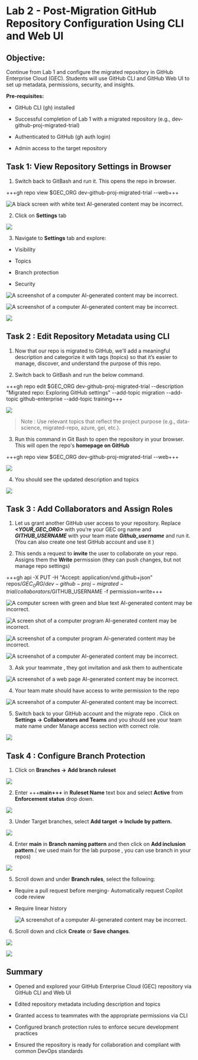 # Lab 2 - Post-Migration GitHub Repository Configuration Using CLI and Web UI

## Objective:

Continue from Lab 1 and configure the migrated repository in GitHub
Enterprise Cloud (GEC). Students will use GitHub CLI and GitHub Web UI
to set up metadata, permissions, security, and insights.

**Pre-requisites:**

- GitHub CLI (gh) installed

- Successful completion of Lab 1 with a migrated repository (e.g.,
  dev-github-proj-migrated-trial)

- Authenticated to GitHub (gh auth login)

- Admin access to the target repository

## Task 1: View Repository Settings in Browser

1.  Switch back to GitBash and run it. This opens the repo in browser.

  +++gh repo view $GEC_ORG dev-github-proj-migrated-trial --web+++

  ![A black screen with white text AI-generated content may be
incorrect.](./media/image1.png)

2.  Click on **Settings** tab

  ![](./media/image2.png)

3.  Navigate to **Settings** tab and explore:

  - Visibility

  - Topics

  - Branch protection

  - Security

  ![A screenshot of a computer AI-generated content may be
incorrect.](./media/image3.png)

  ![A screenshot of a computer AI-generated content may be
incorrect.](./media/image4.png)

  ![](./media/image5.png)

## Task 2 : Edit Repository Metadata using CLI

1.  Now that our repo is migrated to GitHub, we'll add a meaningful
    description and categorize it with tags (topics) so that it’s easier
    to manage, discover, and understand the purpose of this repo.

2.  Switch back to GitBash and run the below command.

  +++gh repo edit $GEC_ORG dev-github-proj-migrated-trial  --description "Migrated repo: Exploring GitHub settings"  --add-topic migration  --add-topic github-enterprise  --add-topic training+++

  ![](./media/image6.png)

>Note : Use relevant topics that reflect the project purpose (e.g.,
data-science, migrated-repo, azure, gei, etc.).

3.  Run this command in Git Bash to open the repository in your browser.
    This will open the repo's **homepage on GitHub**

  +++gh repo view $GEC_ORG dev-github-proj-migrated-trial --web+++

  ![](./media/image7.png)

4.  You should see the updated description and topics

  ![](./media/image8.png)

## Task 3 : Add Collaborators and Assign Roles

1.  Let us grant another GitHub user access to your repository. Replace
    ***<YOUR_GEC_ORG>*** with you’re your GEC org name and
    ***GITHUB_USERNAME*** with your team mate ***Github_username*** and
    run it.(You can also create one test GitHub account and use it )

2.  This sends a request to **invite** the user to collaborate on your
    repo. Assigns them the **Write** permission (they can push changes,
    but not manage repo settings)

+++gh api  -X PUT -H "Accept: application/vnd.github+json"  repos/$GEC_ORG /dev-github-proj-migrated-trial/collaborators/$GITHUB_USERNAME  -f permission=write+++

  ![A computer screen with green and blue text AI-generated content may be
incorrect.](./media/image9.png)

  ![A screen shot of a computer program AI-generated content may be
incorrect.](./media/image10.png)

  ![A screenshot of a computer program AI-generated content may be
incorrect.](./media/image11.png)

  ![A screenshot of a computer AI-generated content may be
incorrect.](./media/image12.png)

3.  Ask your teammate , they got invitation and ask them to authenticate

  ![A screenshot of a web page AI-generated content may be incorrect.](./media/image13.png)

4.  Your team mate should have access to write permission to the repo

  ![A screenshot of a computer AI-generated content may be
incorrect.](./media/image14.png)

5.  Switch back to your GitHub account and the migrate repo . Click on
    **Settings ->** **Collaborators and Teams** and you should see your
    team mate name under Manage access section with correct role.

  ![](./media/image15.png)

## Task 4 : Configure Branch Protection 

1.  Click on **Branches -\>** **Add branch ruleset**

  ![](./media/image16.png)

2.  Enter +++**main+++** in **Ruleset Name** text box and select
    **Active** from **Enforcement status** drop down.

  ![](./media/image17.png)

3.  Under Target branches, select **Add target -\> Include by pattern.**

  ![](./media/image18.png)

4.  Enter **main** in **Branch naming pattern** and then click on **Add
    inclusion pattern**.( we used main for the lab purpose , you can use
    branch in your repos)

  ![](./media/image19.png)

5.  Scroll down and under **Branch rules**, select the following:

- Require a pull request before merging- Automatically request Copilot
  code review

- Require linear history

  ![A screenshot of a computer AI-generated content may be incorrect.](./media/image20.png)

6.  Scroll down and click **Create** or **Save changes**.

  ![](./media/image21.png)

  ![](./media/image22.png)

## Summary 

- Opened and explored your GitHub Enterprise Cloud (GEC) repository via
  GitHub CLI and Web UI

- Edited repository metadata including description and topics

- Granted access to teammates with the appropriate permissions via CLI

- Configured branch protection rules to enforce secure development
  practices

- Ensured the repository is ready for collaboration and compliant with
  common DevOps standards

